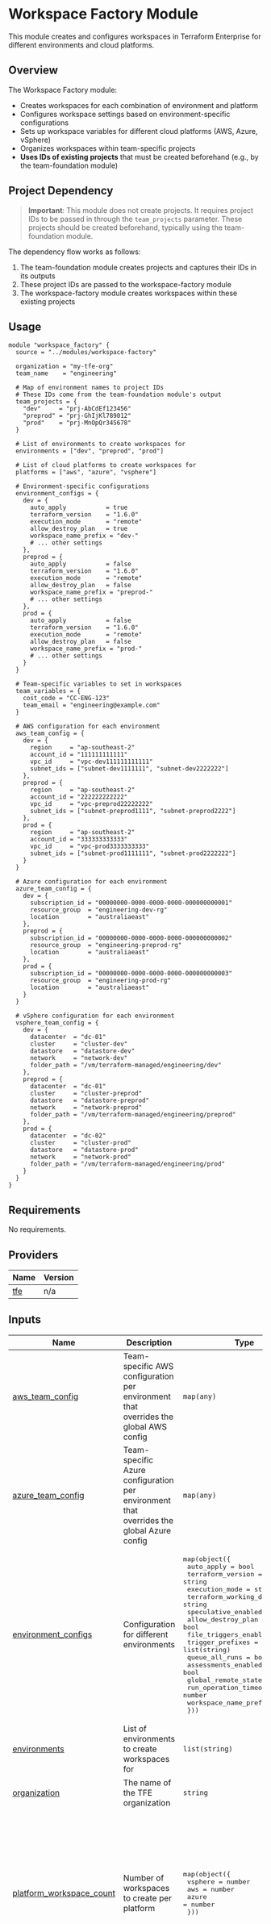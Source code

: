# Workspace Factory Module

This module creates and configures workspaces in Terraform Enterprise for different environments and cloud platforms.

## Overview

The Workspace Factory module:

- Creates workspaces for each combination of environment and platform
- Configures workspace settings based on environment-specific configurations
- Sets up workspace variables for different cloud platforms (AWS, Azure, vSphere)
- Organizes workspaces within team-specific projects
- **Uses IDs of existing projects** that must be created beforehand (e.g., by the team-foundation module)

## Project Dependency

> **Important**: This module does not create projects. It requires project IDs to be passed in through the `team_projects` parameter. These projects should be created beforehand, typically using the team-foundation module.

The dependency flow works as follows:
1. The team-foundation module creates projects and captures their IDs in its outputs
2. These project IDs are passed to the workspace-factory module
3. The workspace-factory module creates workspaces within these existing projects

## Usage

```hcl
module "workspace_factory" {
  source = "../modules/workspace-factory"
  
  organization = "my-tfe-org"
  team_name    = "engineering"
  
  # Map of environment names to project IDs
  # These IDs come from the team-foundation module's output
  team_projects = {
    "dev"     = "prj-AbCdEf123456"
    "preprod" = "prj-GhIjKl789012"
    "prod"    = "prj-MnOpQr345678"
  }
  
  # List of environments to create workspaces for
  environments = ["dev", "preprod", "prod"]
  
  # List of cloud platforms to create workspaces for
  platforms = ["aws", "azure", "vsphere"]
  
  # Environment-specific configurations
  environment_configs = {
    dev = {
      auto_apply           = true
      terraform_version    = "1.6.0"
      execution_mode       = "remote"
      allow_destroy_plan   = true
      workspace_name_prefix = "dev-"
      # ... other settings
    },
    preprod = {
      auto_apply           = false
      terraform_version    = "1.6.0"
      execution_mode       = "remote"
      allow_destroy_plan   = false
      workspace_name_prefix = "preprod-"
      # ... other settings
    },
    prod = {
      auto_apply           = false
      terraform_version    = "1.6.0"
      execution_mode       = "remote"
      allow_destroy_plan   = false
      workspace_name_prefix = "prod-"
      # ... other settings
    }
  }
  
  # Team-specific variables to set in workspaces
  team_variables = {
    cost_code = "CC-ENG-123"
    team_email = "engineering@example.com"
  }
  
  # AWS configuration for each environment
  aws_team_config = {
    dev = {
      region     = "ap-southeast-2"
      account_id = "111111111111"
      vpc_id     = "vpc-dev111111111111"
      subnet_ids = ["subnet-dev1111111", "subnet-dev2222222"]
    },
    preprod = {
      region     = "ap-southeast-2"
      account_id = "222222222222"
      vpc_id     = "vpc-preprod22222222"
      subnet_ids = ["subnet-preprod1111", "subnet-preprod2222"]
    },
    prod = {
      region     = "ap-southeast-2"
      account_id = "333333333333"
      vpc_id     = "vpc-prod3333333333"
      subnet_ids = ["subnet-prod1111111", "subnet-prod2222222"]
    }
  }
  
  # Azure configuration for each environment
  azure_team_config = {
    dev = {
      subscription_id = "00000000-0000-0000-0000-000000000001"
      resource_group  = "engineering-dev-rg"
      location        = "australiaeast" 
    },
    preprod = {
      subscription_id = "00000000-0000-0000-0000-000000000002"
      resource_group  = "engineering-preprod-rg"
      location        = "australiaeast"
    },
    prod = {
      subscription_id = "00000000-0000-0000-0000-000000000003"
      resource_group  = "engineering-prod-rg"
      location        = "australiaeast"
    }
  }
  
  # vSphere configuration for each environment
  vsphere_team_config = {
    dev = {
      datacenter  = "dc-01"
      cluster     = "cluster-dev"
      datastore   = "datastore-dev"
      network     = "network-dev"
      folder_path = "/vm/terraform-managed/engineering/dev"
    },
    preprod = {
      datacenter  = "dc-01"
      cluster     = "cluster-preprod" 
      datastore   = "datastore-preprod"
      network     = "network-preprod"
      folder_path = "/vm/terraform-managed/engineering/preprod"
    },
    prod = {
      datacenter  = "dc-02"
      cluster     = "cluster-prod"
      datastore   = "datastore-prod"
      network     = "network-prod"
      folder_path = "/vm/terraform-managed/engineering/prod"
    }
  }
}
```

## Requirements

No requirements.

## Providers

| Name | Version |
|------|---------|
| <a name="provider_tfe"></a> [tfe](#provider\_tfe) | n/a |

## Inputs

| Name | Description | Type | Default | Required |
|------|-------------|------|---------|:--------:|
| <a name="input_aws_team_config"></a> [aws\_team\_config](#input\_aws\_team\_config) | Team-specific AWS configuration per environment that overrides the global AWS config | `map(any)` | `null` | no |
| <a name="input_azure_team_config"></a> [azure\_team\_config](#input\_azure\_team\_config) | Team-specific Azure configuration per environment that overrides the global Azure config | `map(any)` | `null` | no |
| <a name="input_environment_configs"></a> [environment\_configs](#input\_environment\_configs) | Configuration for different environments | <pre>map(object({<br/>    auto_apply                = bool<br/>    terraform_version         = string<br/>    execution_mode            = string<br/>    terraform_working_dir     = string<br/>    speculative_enabled       = bool<br/>    allow_destroy_plan        = bool<br/>    file_triggers_enabled     = bool<br/>    trigger_prefixes          = list(string)<br/>    queue_all_runs            = bool<br/>    assessments_enabled       = bool<br/>    global_remote_state       = bool<br/>    run_operation_timeout     = number<br/>    workspace_name_prefix     = string<br/>  }))</pre> | n/a | yes |
| <a name="input_environments"></a> [environments](#input\_environments) | List of environments to create workspaces for | `list(string)` | <pre>[<br/>  "dev",<br/>  "preprod",<br/>  "prod"<br/>]</pre> | no |
| <a name="input_organization"></a> [organization](#input\_organization) | The name of the TFE organization | `string` | n/a | yes |
| <a name="input_platform_workspace_count"></a> [platform\_workspace\_count](#input\_platform\_workspace\_count) | Number of workspaces to create per platform | <pre>map(object({<br/>    vsphere = number<br/>    aws     = number<br/>    azure   = number<br/>  }))</pre> | <pre>{<br/>  "dev": {<br/>    "aws": 1,<br/>    "azure": 1,<br/>    "vsphere": 1<br/>  },<br/>  "preprod": {<br/>    "aws": 1,<br/>    "azure": 1,<br/>    "vsphere": 1<br/>  },<br/>  "prod": {<br/>    "aws": 1,<br/>    "azure": 1,<br/>    "vsphere": 1<br/>  }<br/>}</pre> | no |
| <a name="input_platforms"></a> [platforms](#input\_platforms) | List of platforms this team will use (vsphere, aws, azure) | `list(string)` | n/a | yes |
| <a name="input_team_name"></a> [team\_name](#input\_team\_name) | Name of the team | `string` | n/a | yes |
| <a name="input_team_projects"></a> [team\_projects](#input\_team\_projects) | Map of environment names to their project IDs | `map(string)` | n/a | yes |
| <a name="input_team_variables"></a> [team\_variables](#input\_team\_variables) | Map of team-specific variables to be set on workspaces | `map(string)` | `{}` | no |
| <a name="input_vsphere_team_config"></a> [vsphere\_team\_config](#input\_vsphere\_team\_config) | Team-specific vSphere configuration per environment that overrides the global vSphere config | `map(any)` | `null` | no |

## Outputs

| Name | Description |
|------|-------------|
| <a name="output_workspace_count"></a> [workspace\_count](#output\_workspace\_count) | Number of workspaces created |
| <a name="output_workspace_ids"></a> [workspace\_ids](#output\_workspace\_ids) | Map of workspace keys to their IDs |
| <a name="output_workspace_names"></a> [workspace\_names](#output\_workspace\_names) | Map of workspace keys to their names |
| <a name="output_workspace_urls"></a> [workspace\_urls](#output\_workspace\_urls) | URLs to access the workspaces in TFE UI | 
